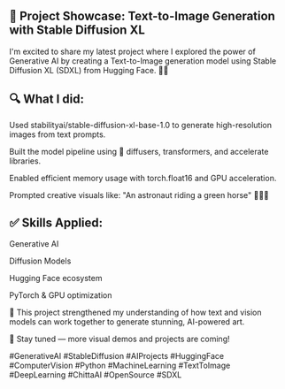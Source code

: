## 🚀 Project Showcase: Text-to-Image Generation with Stable Diffusion XL
I'm excited to share my latest project where I explored the power of Generative AI by creating a Text-to-Image generation model using Stable Diffusion XL (SDXL) from Hugging Face. 🎨🤖

## 🔍 What I did:

Used stabilityai/stable-diffusion-xl-base-1.0 to generate high-resolution images from text prompts.

Built the model pipeline using 🤗 diffusers, transformers, and accelerate libraries.

Enabled efficient memory usage with torch.float16 and GPU acceleration.

Prompted creative visuals like: "An astronaut riding a green horse" 🐎👨‍🚀

## ✅ Skills Applied:

Generative AI

Diffusion Models

Hugging Face ecosystem

PyTorch & GPU optimization

🧠 This project strengthened my understanding of how text and vision models can work together to generate stunning, AI-powered art.

📸 Stay tuned — more visual demos and projects are coming!

#GenerativeAI #StableDiffusion #AIProjects #HuggingFace #ComputerVision #Python #MachineLearning #TextToImage #DeepLearning #ChittaAI #OpenSource #SDXL
